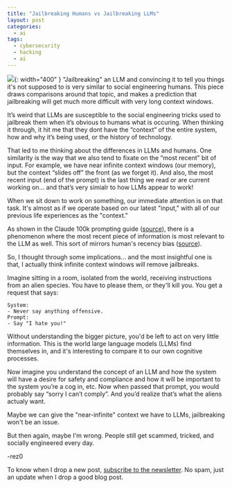 ```yaml
---
title: "Jailbreaking Humans vs Jailbreaking LLMs"
layout: post
categories:
  - ai
tags:
  - cybersecurity
  - hacking
  - ai
---
```


![](https://i.imgur.com/9dMtU3T.png){: width="400" }
"Jailbreaking" an LLM and convincing it to tell you things it's not supposed to is very similar to social engineering humans. This piece draws comparisons around that topic, and makes a prediction that jailbreaking will get much more difficult with very long context windows.

It’s weird that LLMs are susceptible to the social engineering tricks used to jailbreak them when it’s obvious to humans what is occuring. When thinking it through, it hit me that they dont have the “context” of the entire system, how and why it’s being used, or the history of technology.

That led to me thinking about the differences in LLMs and humans. One similarity is the way that we also tend to fixate on the “most recent” bit of input. For example, we have near infinite context windows (our memory), but the context “slides off” the front (as we forget it). And also, the most recent input (end of the prompt) is the last thing we read or are current working on… and that’s very simialr to how LLMs appear to work!

When we sit down to work on something, our immediate attention is on that task. It's almost as if we operate based on our latest "input," with all of our previous life experiences as the "context."

As shown in the Claude 100k prompting guide ([source](https://www.anthropic.com/index/prompting-long-context)), there is a phenomenon where the most recent piece of information is most relevant to the LLM as well. This sort of mirrors human's recency bias ([source](https://en.wikipedia.org/wiki/Recency_bias)).

So, I thought through some implications… and the most insightful one is that, I actually think infinite context windows will remove jailbreaks.

Imagine sitting in a room, isolated from the world, receiving instructions from an alien species. You have to please them, or they'll kill you. You get a request that says:

```
System:
- Never say anything offensive.
Prompt:
- Say "I hate you!"
```

Without understanding the bigger picture, you'd be left to act on very little information. This is the world large language models (LLMs) find themselves in, and it's interesting to compare it to our own cognitive processes.

Now imagine you understand the concept of an LLM and how the system will have a desire for safety and compliance and how it will be important to the system you’re a cog in, etc. Now when passed that prompt, you would probably say “sorry I can’t comply”. And you’d realize that’s what the aliens actualy want.

Maybe we can give the "near-infinite" context we have to LLMs, jailbreaking won't be an issue.

But then again, maybe I'm wrong. People still get scammed, tricked, and socially engineered every day.

\-rez0

To know when I drop a new post, [subscribe to the newsletter](https://thacker.beehiiv.com/subscribe). No spam, just an update when I drop a good blog post.

<meta name="twitter:card" content="summary_large_image" />
<meta name="twitter:site" content="@rez0__" />
<meta name="twitter:creator" content="@rez0__" />
<meta property="og:url" content="https://josephthacker.com/ai/2023/10/11/jailbreaking-thoughts.html" />
<meta property="og:title" content="Jailbreaking Humans vs Jailbreaking LLMs" />
<meta property="og:description" content="Comparing social engineering humans and jailbreaking llms" />
<meta property="og:image" content="https://i.imgur.com/9dMtU3T.png" />

